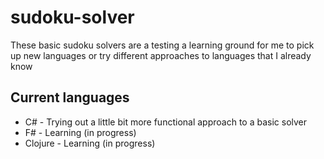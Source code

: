 # sudoku-solver

These basic sudoku solvers are a testing a learning ground for me to pick up new languages or try different approaches to languages that I already know

## Current languages

* C# - Trying out a little bit more functional approach to a basic solver
* F# - Learning (in progress)
* Clojure - Learning (in progress)